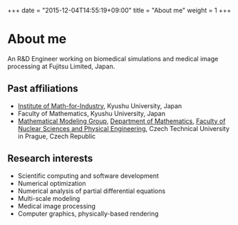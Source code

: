 +++
date = "2015-12-04T14:55:19+09:00"
title = "About me"
weight = 1
+++

# About me

An R&amp;D Engineer working on biomedical simulations and medical image
processing at Fujitsu Limited, Japan.

## Past affiliations

* [Institute of Math-for-Industry](http://www.imi.kyushu-u.ac.jp/), Kyushu
  University, Japan
* Faculty of Mathematics, Kyushu University, Japan
* [Mathematical Modeling Group](http://mmg.fjfi.cvut.cz/), [Department of
  Mathematics](http://km.fjfi.cvut.cz/en/), [Faculty of Nuclear Sciences and
  Physical Engineering](https://www.fjfi.cvut.cz/), Czech Technical University
  in Prague, Czech Republic

## Research interests

* Scientific computing and software development
* Numerical optimization
* Numerical analysis of partial differential equations
* Multi-scale modeling
* Medical image processing
* Computer graphics, physically-based rendering
